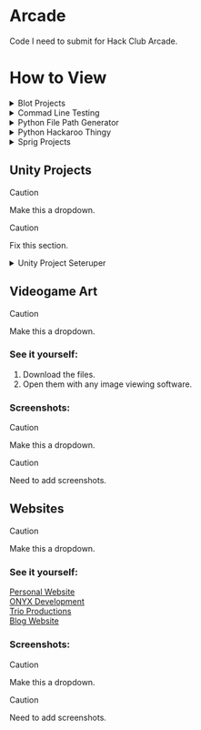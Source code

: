 # Arcade

Code I need to submit for Hack Club Arcade.

# How to View

<details>
<summary>Blot Projects</summary><br>

### See it yourself:

1. Download the file you want to view.
2. Open it in a text editor.
3. Copy the contents.
4. Go to the [Blot web editor](https://blot.hackclub.com/editor).
5. Paste the content into the editor.
6. Click run to view the file.

<details>
<summary>Screenshots</summary><br>
  
![image](https://github.com/user-attachments/assets/5f54ed3b-c2b0-4b08-9add-32b9b3fbbcba)<br>
![image](https://github.com/user-attachments/assets/a69c4aa6-088e-44a3-9312-6c0ffe92cc09)<br>
![image](https://github.com/user-attachments/assets/47e5ce48-dc05-49d6-928a-b49e1660d003)
  
</details>
</details>

<details>
<summary>Commad Line Testing</summary><br>

### See it yourself:

[View it on my website](https://andrewcromar.org/commandLineTesting/pages/home).

<details>
<summary>Screenshots</summary><br>
  
![image](https://github.com/user-attachments/assets/d2b194d7-b549-4cfa-a892-ca8599c5e318)<br>
![image](https://github.com/user-attachments/assets/aeda3b67-f5d2-4d18-b023-05d4caf692ef)<br>
![image](https://github.com/user-attachments/assets/d1a3834f-e5e7-4dd8-95f5-f98a2d998bb8)<br>
![image](https://github.com/user-attachments/assets/3f1a2beb-7513-454d-bf77-0141b6865998)<br>
![image](https://github.com/user-attachments/assets/3c609ed5-1a1e-4e58-b9f9-4663c2122dfb)

</details>
</details>

<details>
<summary>Python File Path Generator</summary><br>

### See it yourself:

1. Download the file.
2. Open a terminal.
3. Run the file with python.

<details>
<summary>Screenshots</summary><br>

![image](https://github.com/user-attachments/assets/5fe56e58-0a7e-4ea7-8cd7-5a1ec7c9df96)<br>
![image](https://github.com/user-attachments/assets/80a2ae1c-43fc-4662-8147-498d2c6dedcf)

</details>
</details>

<details>
<summary>Python Hackaroo Thingy</summary><br>

### See it yourself:

1. Download the file.
2. Open a terminal.
3. Run the file with python.

<details>
<summary>Screenshots</summary><br>

![image](https://github.com/user-attachments/assets/78886f6f-9d71-473f-b7e5-86769d3fcd89)<br>
![image](https://github.com/user-attachments/assets/14605505-deae-43a8-a554-d04bb295202a)

</details>
</details>

<details>
<summary>Sprig Projects</summary><br>

### See it yourself:

1. Download the file you want to view.
2. Open it in a text editor.
3. Copy the contents.
4. Go to the [Sprig web editor](https://sprig.hackclub.com/editor).
5. Paste the content into the editor.
6. Click run to view the file.

<details>
<summary>Screenshots</summary><br>

### Packman
![image](https://github.com/user-attachments/assets/2f14b458-d7e8-4b31-a370-f5fe0151f1c5)
### DDR
![image](https://github.com/user-attachments/assets/3658452e-78db-47e5-b298-3228a3710173)

</details>
</details>

## Unity Projects

> [!CAUTION]
> Make this a dropdown.

> [!CAUTION]
> Fix this section.

<details>
<summary>Unity Project Seteruper</summary><br>

### See it yourself:

1. Download the file.
2. Open a terminal.
3. Run the file with python.

<details>
<summary>Screenshots</summary><br>

### Command Line
![image](https://github.com/user-attachments/assets/722d2576-0e81-48fd-936e-57524bf7d833)
### Outputted generated directories.
![image](https://github.com/user-attachments/assets/da91ae78-0fa5-4254-8972-c8ffd5b8c766)

</details>
</details>

## Videogame Art

> [!CAUTION]
> Make this a dropdown.

### See it yourself:

1. Download the files.
2. Open them with any image viewing software.

### Screenshots:

> [!CAUTION]
> Make this a dropdown.

> [!CAUTION]
> Need to add screenshots. 

## Websites

> [!CAUTION]
> Make this a dropdown.

### See it yourself:

[Personal Website](https://andrewcromar.org/)<br>
[ONYX Development](https://onyx.andrewcromar.org/)<br>
[Trio Productions](https://trio.andrewcromar.org/)<br>
[Blog Website](https://blog.andrewcromar.org/)

### Screenshots:

> [!CAUTION]
> Make this a dropdown.

> [!CAUTION]
> Need to add screenshots. 
